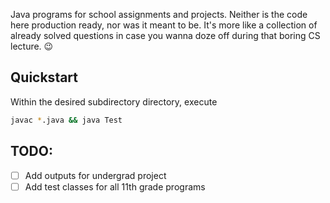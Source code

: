 Java programs for school assignments and projects.
Neither is the code here production ready, nor was it meant to be.
It's more like a collection of already solved questions in case you
wanna doze off during that boring CS lecture. 😉

## Quickstart
Within the desired subdirectory directory, execute

```sh
javac *.java && java Test
```

## TODO:
- [ ] Add outputs for undergrad project
- [ ] Add test classes for all 11th grade programs
